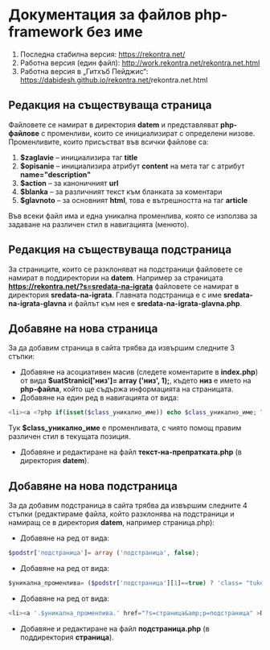 # Документация за файлов php-framework без име

1. Последна стабилна версия: <https://rekontra.net/>
2. Работна версия (един файл): <http://work.rekontra.net/rekontra.net.html>
3. Работна версия в „Гитхъб Пейджис“: <https://dabidesh.github.io/rekontra.net/>rekontra.net.html

## Редакция на съществуваща страница

Файловете се намират в директория **datem** и представляват **php-файлове** с променливи, които се инициализират с определени низове. Променливите, които присъстват във всички файлове са:

1. **$zaglavie** – инициализира таг **title**
2. **$opisanie** – инициализира атрибут **content** на мета таг с атрибут **name="description"**
3. **$action** – за каноничният **url**
4. **$blanka** – за различният текст към бланката за коментари
5. **$glavnoto** – за основният **html**, това е вътрешността на таг **article**

Във всеки файл има и една уникална променлива, която се използва за задаване на различен стил в навигацията (менюто).

## Редакция на съществуваща подстраница

За страниците, които се разклоняват на подстраници файловете се намират в поддиректории на **datem**. Например за страницата **<https://rekontra.net/?s=sredata-na-igrata>** файловете се намират в директория **sredata-na-igrata**. Главната подстраница е с име **sredata-na-igrata-glavna**  и файлът към нея е **sredata-na-igrata-glavna.php**.

## Добавяне на нова страница

За да добавим страница в сайта трябва да извършим следните 3 стъпки:

* Добавяне на асоциативен масив (следете коментарите в **index.php**) от вида **$uatStranici['низ']= array ('низ', 1);**, където **низ** е името на **php-файла**, който ще съдържа информацията на страницата.
* Добавяне на един ред в навигацията от вида:

```php
<li><a <?php if(isset($class_уникално_име)) echo $class_уникално_име; ?> href="?s=текст-в-урл" title="тайтъл на страницата" >текст на препратката</a></li>.
```

Тук **$class_уникално_име** е променливата, с чиято помощ правим различен стил в текущата позиция.

* Добавяне и редактиране на файл **текст-на-препратката.php** (в директория **datem**).

## Добавяне на нова  подстраница

За да добавим подстраница в сайта трябва да извършим следните 4 стъпки (редактираме файла, който разклонява на подстраници и намиращ се в директория **datem**, например страница.php):

* Добавяне на ред от вида:

```php
$podstr['подстраница']= array ('подстраница', false);
```

* Добавяне на ред от вида:

```php
$уникална_променлива= ($podstr['подстраница'][1]==true) ? 'class= "tuke0"' : '';
```

* Добавяне на ред от вида:

```php
<li><a '.$уникална_променлива.' href="?s=страница&amp;p=подстраница" >Подстраница</a></li>
```

* Добавяне и редактиране на файл **подстраница.php** (в поддиректория **страница**).
